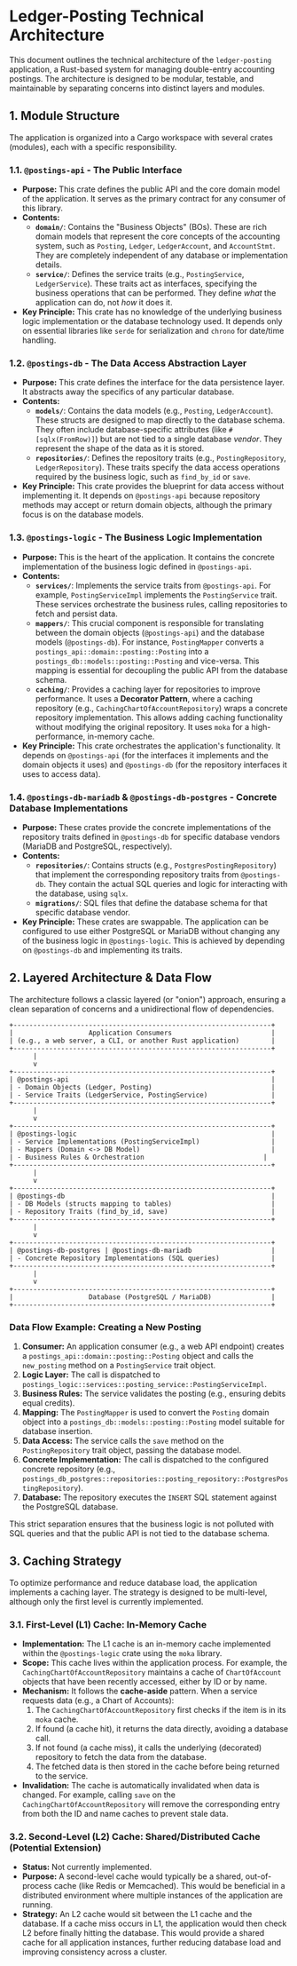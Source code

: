 # Ledger-Posting Technical Architecture

This document outlines the technical architecture of the `ledger-posting` application, a Rust-based system for managing double-entry accounting postings. The architecture is designed to be modular, testable, and maintainable by separating concerns into distinct layers and modules.

## 1. Module Structure

The application is organized into a Cargo workspace with several crates (modules), each with a specific responsibility.

### 1.1. `@postings-api` - The Public Interface

-   **Purpose:** This crate defines the public API and the core domain model of the application. It serves as the primary contract for any consumer of this library.
-   **Contents:**
    -   **`domain/`**: Contains the "Business Objects" (BOs). These are rich domain models that represent the core concepts of the accounting system, such as `Posting`, `Ledger`, `LedgerAccount`, and `AccountStmt`. They are completely independent of any database or implementation details.
    -   **`service/`**: Defines the service traits (e.g., `PostingService`, `LedgerService`). These traits act as interfaces, specifying the business operations that can be performed. They define *what* the application can do, not *how* it does it.
-   **Key Principle:** This crate has no knowledge of the underlying business logic implementation or the database technology used. It depends only on essential libraries like `serde` for serialization and `chrono` for date/time handling.

### 1.2. `@postings-db` - The Data Access Abstraction Layer

-   **Purpose:** This crate defines the interface for the data persistence layer. It abstracts away the specifics of any particular database.
-   **Contents:**
    -   **`models/`**: Contains the data models (e.g., `Posting`, `LedgerAccount`). These structs are designed to map directly to the database schema. They often include database-specific attributes (like `#[sqlx(FromRow)]`) but are not tied to a single database *vendor*. They represent the shape of the data as it is stored.
    -   **`repositories/`**: Defines the repository traits (e.g., `PostingRepository`, `LedgerRepository`). These traits specify the data access operations required by the business logic, such as `find_by_id` or `save`.
-   **Key Principle:** This crate provides the blueprint for data access without implementing it. It depends on `@postings-api` because repository methods may accept or return domain objects, although the primary focus is on the database models.

### 1.3. `@postings-logic` - The Business Logic Implementation

-   **Purpose:** This is the heart of the application. It contains the concrete implementation of the business logic defined in `@postings-api`.
-   **Contents:**
    -   **`services/`**: Implements the service traits from `@postings-api`. For example, `PostingServiceImpl` implements the `PostingService` trait. These services orchestrate the business rules, calling repositories to fetch and persist data.
    -   **`mappers/`**: This crucial component is responsible for translating between the domain objects (`@postings-api`) and the database models (`@postings-db`). For instance, `PostingMapper` converts a `postings_api::domain::posting::Posting` into a `postings_db::models::posting::Posting` and vice-versa. This mapping is essential for decoupling the public API from the database schema.
    -   **`caching/`**: Provides a caching layer for repositories to improve performance. It uses a **Decorator Pattern**, where a caching repository (e.g., `CachingChartOfAccountRepository`) wraps a concrete repository implementation. This allows adding caching functionality without modifying the original repository. It uses `moka` for a high-performance, in-memory cache.
-   **Key Principle:** This crate orchestrates the application's functionality. It depends on `@postings-api` (for the interfaces it implements and the domain objects it uses) and `@postings-db` (for the repository interfaces it uses to access data).

### 1.4. `@postings-db-mariadb` & `@postings-db-postgres` - Concrete Database Implementations

-   **Purpose:** These crates provide the concrete implementations of the repository traits defined in `@postings-db` for specific database vendors (MariaDB and PostgreSQL, respectively).
-   **Contents:**
    -   **`repositories/`**: Contains structs (e.g., `PostgresPostingRepository`) that implement the corresponding repository traits from `@postings-db`. They contain the actual SQL queries and logic for interacting with the database, using `sqlx`.
    -   **`migrations/`**: SQL files that define the database schema for that specific database vendor.
-   **Key Principle:** These crates are swappable. The application can be configured to use either PostgreSQL or MariaDB without changing any of the business logic in `@postings-logic`. This is achieved by depending on `@postings-db` and implementing its traits.

## 2. Layered Architecture & Data Flow

The architecture follows a classic layered (or "onion") approach, ensuring a clean separation of concerns and a unidirectional flow of dependencies.

```
+-----------------------------------------------------------------+
|                   Application Consumers                         |
| (e.g., a web server, a CLI, or another Rust application)        |
+-----------------------------------------------------------------+
      |
      v
+-----------------------------------------------------------------+
| @postings-api                                                   |
| - Domain Objects (Ledger, Posting)                              |
| - Service Traits (LedgerService, PostingService)                |
+-----------------------------------------------------------------+
      |
      v
+-----------------------------------------------------------------+
| @postings-logic                                                 |
| - Service Implementations (PostingServiceImpl)                  |
| - Mappers (Domain <-> DB Model)                                 |
| - Business Rules & Orchestration                              |
+-----------------------------------------------------------------+
      |
      v
+-----------------------------------------------------------------+
| @postings-db                                                    |
| - DB Models (structs mapping to tables)                         |
| - Repository Traits (find_by_id, save)                          |
+-----------------------------------------------------------------+
      |
      v
+-----------------------------------------------------------------+
| @postings-db-postgres | @postings-db-mariadb                    |
| - Concrete Repository Implementations (SQL queries)             |
+-----------------------------------------------------------------+
      |
      v
+-----------------------------------------------------------------+
|                   Database (PostgreSQL / MariaDB)               |
+-----------------------------------------------------------------+
```

### Data Flow Example: Creating a New Posting

1.  **Consumer:** An application consumer (e.g., a web API endpoint) creates a `postings_api::domain::posting::Posting` object and calls the `new_posting` method on a `PostingService` trait object.
2.  **Logic Layer:** The call is dispatched to `postings_logic::services::posting_service::PostingServiceImpl`.
3.  **Business Rules:** The service validates the posting (e.g., ensuring debits equal credits).
4.  **Mapping:** The `PostingMapper` is used to convert the `Posting` domain object into a `postings_db::models::posting::Posting` model suitable for database insertion.
5.  **Data Access:** The service calls the `save` method on the `PostingRepository` trait object, passing the database model.
6.  **Concrete Implementation:** The call is dispatched to the configured concrete repository (e.g., `postings_db_postgres::repositories::posting_repository::PostgresPostingRepository`).
7.  **Database:** The repository executes the `INSERT` SQL statement against the PostgreSQL database.

This strict separation ensures that the business logic is not polluted with SQL queries and that the public API is not tied to the database schema.

## 3. Caching Strategy

To optimize performance and reduce database load, the application implements a caching layer. The strategy is designed to be multi-level, although only the first level is currently implemented.

### 3.1. First-Level (L1) Cache: In-Memory Cache

-   **Implementation:** The L1 cache is an in-memory cache implemented within the `@postings-logic` crate using the `moka` library.
-   **Scope:** This cache lives within the application process. For example, the `CachingChartOfAccountRepository` maintains a cache of `ChartOfAccount` objects that have been recently accessed, either by ID or by name.
-   **Mechanism:** It follows the **cache-aside** pattern. When a service requests data (e.g., a Chart of Accounts):
    1.  The `CachingChartOfAccountRepository` first checks if the item is in its `moka` cache.
    2.  If found (a cache hit), it returns the data directly, avoiding a database call.
    3.  If not found (a cache miss), it calls the underlying (decorated) repository to fetch the data from the database.
    4.  The fetched data is then stored in the cache before being returned to the service.
-   **Invalidation:** The cache is automatically invalidated when data is changed. For example, calling `save` on the `CachingChartOfAccountRepository` will remove the corresponding entry from both the ID and name caches to prevent stale data.

### 3.2. Second-Level (L2) Cache: Shared/Distributed Cache (Potential Extension)

-   **Status:** Not currently implemented.
-   **Purpose:** A second-level cache would typically be a shared, out-of-process cache (like Redis or Memcached). This would be beneficial in a distributed environment where multiple instances of the application are running.
-   **Strategy:** An L2 cache would sit between the L1 cache and the database. If a cache miss occurs in L1, the application would then check L2 before finally hitting the database. This would provide a shared cache for all application instances, further reducing database load and improving consistency across a cluster.
